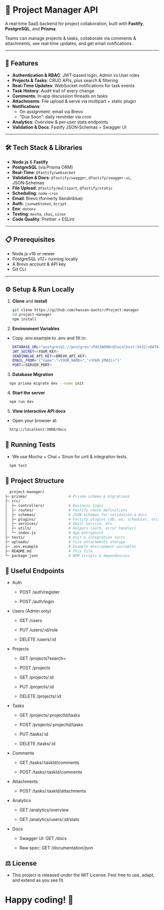 # 🚀 Project Manager API

A real‑time SaaS backend for project collaboration, built with **Fastify**, **PostgreSQL**, and **Prisma**.

Teams can manage projects & tasks, collaborate via comments & attachments, see real‑time updates, and get email notifications.

---

## 🔑 Features

- **Authentication & RBAC**: JWT‑based login, Admin vs User roles
- **Projects & Tasks**: CRUD APIs, plus search & filtering
- **Real‑Time Updates**: WebSocket notifications for task events
- **Task History**: Audit trail of every change
- **Comments**: In‑app discussion threads on tasks
- **Attachments**: File upload & serve via multipart + static plugin
- **Notifications**:
  - On assignment: email via Brevo
  - “Due Soon”: daily reminder via cron
- **Analytics**: Overview & per‑user stats endpoints
- **Validation & Docs**: Fastify JSON‑Schemas + Swagger UI

---

## 🛠️ Tech Stack & Libraries

- **Node.js** & **Fastify**
- **PostgreSQL** (via Prisma ORM)
- **Real‑Time**: `@fastify/websocket`
- **Validation & Docs**: `@fastify/swagger`, `@fastify/swagger-ui`, JSON‑Schemas
- **File Upload**: `@fastify/multipart`, `@fastify/static`
- **Scheduling**: `node-cron`
- **Email**: Brevo (formerly Sendinblue)
- **Auth**: `jsonwebtoken`, `bcrypt`
- **Env**: `dotenv`
- **Testing**: `mocha`, `chai`, `sinon`
- **Code Quality**: Prettier + ESLint

---

## 📋 Prerequisites

- Node.js v16 or newer
- PostgreSQL v12+ running locally
- A Brevo account & API key
- Git CLI

---

## ⚙️ Setup & Run Locally

1. **Clone** and **install**

   ```bash
   git clone https://github.com/hassan-bachir/Project-manager
   cd project-manager
   npm install

   ```

2. **Environment Variables**

- Copy .env.example to .env and fill in:

  ```bash
  DATABASE_URL="postgresql://postgres:<PASSWORD>@localhost:5432/<DATABASE_NAME>"
  JWT_SECRET=<YOUR_KEY>
  SENDINBLUE_API_KEY=<BREVO_API_KEY>
  EMAIL_FROM='{"name":"<YOUR_NAME>","<YOUR_EMAIL>"}'
  PORT=<SERVER_PORT>
  ```

3. **Database Migration**

```bash
  npx prisma migrate dev --name init
```

4. **Start the server**

```bash
  npm run dev
```

5. **View interactive API docs**

- Open your browser at:

```bash
  http://localhost:3000/docs
```

## 🧪 Running Tests

- We use Mocha + Chai + Sinon for unit & integration tests.

```bash
  npm test
```

## 📁 Project Structure

```bash
  project-manager/
├─ prisma/                   # Prisma schema & migrations
├─ src/
│  ├─ controllers/           # Business logic
│  ├─ routes/                # Fastify route definitions
│  ├─ schemas/               # JSON‑Schemas for validation & docs
│  ├─ plugins/               # Fastify plugins (db, ws, scheduler, etc.)
│  ├─ services/              # Email service, etc.
│  ├─ utils/                 # Helpers (auth, error handler)
│  └─ index.js               # App entrypoint
├─ tests/                    # Unit & integration tests
├─ uploads/                  # File attachments storage
├─ .env.example              # Example environment variables
├─ README.md                 # This file
└─ package.json              # NPM scripts & dependencies

```

## 🔗 Useful Endpoints

- Auth

  - POST /auth/register

  - POST /auth/login

- Users (Admin only)

  - GET /users

  - PUT /users/:id/role

  - DELETE /users/:id

- Projects

  - GET /projects?search=

  - POST /projects

  - GET /projects/:id

  - PUT /projects/:id

  - DELETE /projects/:id

- Tasks

  - GET /projects/:projectId/tasks

  - POST /projects/:projectId/tasks

  - PUT /tasks/:id

  - DELETE /tasks/:id

- Comments

  - GET /tasks/:taskId/comments

  - POST /tasks/:taskId/comments

- Attachments

  - POST /tasks/:taskId/attachments

- Analytics

  - GET /analytics/overview

  - GET /analytics/users/:id/stats

- Docs

  - Swagger UI: GET /docs

  - Raw spec: GET /documentation/json

## ⚖️ License

- This project is released under the MIT License.
  Feel free to use, adapt, and extend as you see fit.

# Happy coding! 🚀
